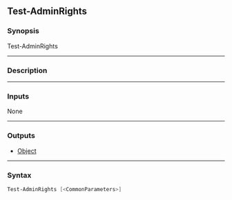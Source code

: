 Test-AdminRights
----------------

### Synopsis
Test-AdminRights

---

### Description

---

### Inputs
None

---

### Outputs
* [Object](https://learn.microsoft.com/en-us/dotnet/api/System.Object)

---

### Syntax
```PowerShell
Test-AdminRights [<CommonParameters>]
```
